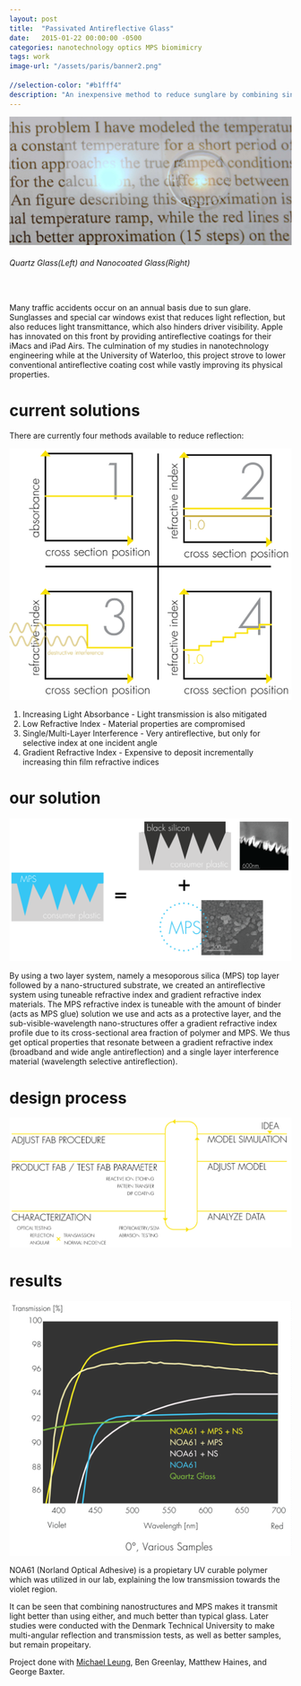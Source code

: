 ```yaml
---
layout: post
title:  "Passivated Antireflective Glass"
date:   2015-01-22 00:00:00 -0500
categories: nanotechnology optics MPS biomimicry
tags: work
image-url: "/assets/paris/banner2.png"

//selection-color: "#b1fff4"
description: "An inexpensive method to reduce sunglare by combining single layer and moth-eye antireflective technologies."
---
```


![banner][banner]

###### Quartz Glass(Left) and Nanocoated Glass(Right)

<br>

Many traffic accidents occur on an annual basis due to sun glare. Sunglasses and special car windows exist that reduces light reflection, but also reduces light transmittance, which also hinders driver visibility. Apple has innovated on this front by providing antireflective coatings for their iMacs and iPad Airs. The culmination of my studies in nanotechnology engineering while at the University of Waterloo, this project strove to lower conventional antireflective coating cost while vastly improving its physical properties.

# current solutions

There are currently four methods available to reduce reflection: 

![current solutions][current solutions]

1. Increasing Light Absorbance - Light transmission is also mitigated
2. Low Refractive Index - Material properties are compromised
3. Single/Multi-Layer Interference - Very antireflective, but only for selective index at one incident angle
4. Gradient Refractive Index - Expensive to deposit incrementally increasing thin film refractive indices

# our solution

![our solution][our solution]

By using a two layer system, namely a mesoporous silica (MPS) top layer followed by a nano-structured substrate, we created an antireflective system using tuneable refractive index and gradient refractive index materials. The MPS refractive index is tuneable with the amount of binder (acts as MPS glue) solution we use and acts as a protective layer, and the sub-visible-wavelength nano-structures offer a gradient refractive index profile due to its cross-sectional area fraction of polymer and MPS. We thus get optical properties that resonate between a gradient refractive index (broadband and wide angle antireflection) and a single layer interference material (wavelength selective antireflection).

# design process

![design process][design process]

# results

![results][results]

NOA61 (Norland Optical Adhesive) is a propietary UV curable polymer which was utilized in our lab, explaining the low transmission towards the violet region.

It can be seen that combining nanostructures and MPS makes it transmit light better than using either, and much better than typical glass. Later studies were conducted with the Denmark Technical University to make multi-angular reflection and transmission tests, as well as better samples, but remain propeitary.

Project done with [Michael Leung](mcleung.com), Ben Greenlay, Matthew Haines, and George Baxter.

[banner]: assets/paris/banner.jpg
[current solutions]: assets/paris/current_solutions.png
[our solution]: assets/paris/solution.png
[design process]: assets/paris/design_process.png
[results]: assets/paris/results.png